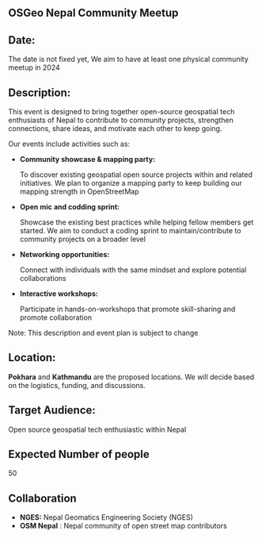 ## OSGeo Nepal Community Meetup 

## Date: 
The date is not fixed yet, We aim to have at least one physical community meetup in 2024 

## Description: 

This event is designed to bring together open-source geospatial tech enthusiasts of Nepal to contribute to community projects, strengthen connections, share ideas, and motivate each other to keep going.

Our events include activities such as:

- **Community showcase & mapping party:**

  To discover existing geospatial open source projects within and related initiatives. We plan to organize a mapping party to keep building our mapping strength in OpenStreetMap
  
- **Open mic and codding sprint:**
  
  Showcase the existing best practices while helping fellow members get started. We aim to conduct a coding sprint to maintain/contribute to community projects on a broader level 

- **Networking opportunities:**

  Connect with individuals with the same mindset and explore potential collaborations

- **Interactive workshops:**

  Participate in hands-on-workshops that promote skill-sharing and promote collaboration

Note: This description and event plan is subject to change

## Location:

**Pokhara** and **Kathmandu** are the proposed locations. We will decide based on the logistics, funding, and discussions.

## Target Audience:

Open source geospatial tech enthusiastic within Nepal

## Expected Number of people 

50

## Collaboration 

- **NGES:** Nepal Geomatics Engineering Society (NGES)
- **OSM Nepal** : Nepal community of open street map contributors
